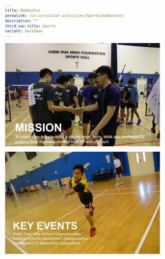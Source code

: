 ```yaml
---
title: Badminton
permalink: /co-curricular-activities/Sports/badminton/
description: ""
third_nav_title: Sports
variant: markdown
---
```

![](/images/bm1.png)


![](/images/bm4.jpeg)